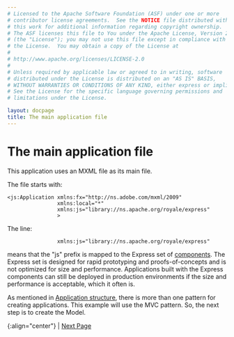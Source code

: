 ```yaml
---
# Licensed to the Apache Software Foundation (ASF) under one or more
# contributor license agreements.  See the NOTICE file distributed with
# this work for additional information regarding copyright ownership.
# The ASF licenses this file to You under the Apache License, Version 2.0
# (the "License"); you may not use this file except in compliance with
# the License.  You may obtain a copy of the License at
# 
# http://www.apache.org/licenses/LICENSE-2.0
# 
# Unless required by applicable law or agreed to in writing, software
# distributed under the License is distributed on an "AS IS" BASIS,
# WITHOUT WARRANTIES OR CONDITIONS OF ANY KIND, either express or implied.
# See the License for the specific language governing permissions and
# limitations under the License.

layout: docpage
title: The main application file
---
```


# The main application file

This application uses an MXML file as its main file.

The file starts with:

```mxml
<js:Application xmlns:fx="http://ns.adobe.com/mxml/2009"
                xmlns:local="*"
                xmlns:js="library://ns.apache.org/royale/express" 
                >
```

The line:

```mxml
                xmlns:js="library://ns.apache.org/royale/express" 
```

means that the "js" prefix is mapped to the Express set of [components](user-interface/components.html). The Express set is designed for rapid prototyping and proofs-of-concepts and is not optimized for size and performance. Applications built with the Express components can still be deployed in production environments if the size and performance is acceptable, which it often is.

As mentioned in [Application structure](create-an-application/application-structure.html), there is more than one pattern for creating applications.  This example will use the MVC pattern.  So, the next step is to create the Model. 


{:align="center"}
\| [Next Page](create-an-application/application-tutorial/data.html)
